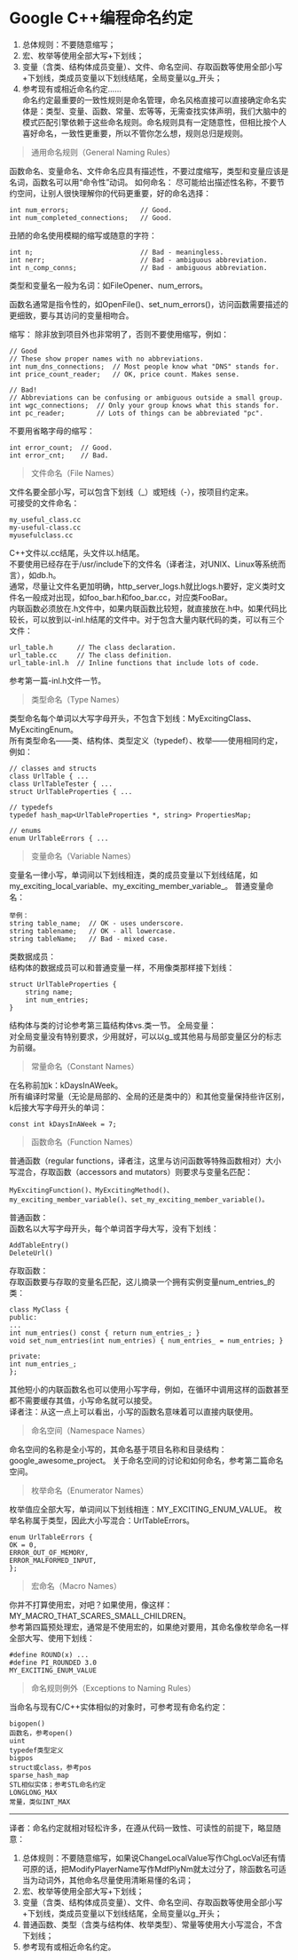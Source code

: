 # Google C++编程命名约定 

1. 总体规则：不要随意缩写；
2. 宏、枚举等使用全部大写+下划线；
3. 变量（含类、结构体成员变量）、文件、命名空间、存取函数等使用全部小写+下划线，类成员变量以下划线结尾，全局变量以g_开头；
4. 参考现有或相近命名约定……   
命名约定最重要的一致性规则是命名管理，命名风格直接可以直接确定命名实体是：类型、变量、函数、常量、宏等等，无需查找实体声明，我们大脑中的模式匹配引擎依赖于这些命名规则。命名规则具有一定随意性，但相比按个人喜好命名，一致性更重要，所以不管你怎么想，规则总归是规则。  

> 通用命名规则（General Naming Rules）  

函数命名、变量命名、文件命名应具有描述性，不要过度缩写，类型和变量应该是名词，函数名可以用“命令性”动词。
如何命名：
尽可能给出描述性名称，不要节约空间，让别人很快理解你的代码更重要，好的命名选择：  

    int num_errors;                  // Good.    
    int num_completed_connections;   // Good.
 
丑陋的命名使用模糊的缩写或随意的字符：  

    int n;                           // Bad - meaningless.  
    int nerr;                        // Bad - ambiguous abbreviation.  
    int n_comp_conns;                // Bad - ambiguous abbreviation.
 
类型和变量名一般为名词：如FileOpener、num_errors。  

函数名通常是指令性的，如OpenFile()、set_num_errors()，访问函数需要描述的更细致，要与其访问的变量相吻合。  

缩写：
除非放到项目外也非常明了，否则不要使用缩写，例如：  

    // Good
    // These show proper names with no abbreviations.
    int num_dns_connections;  // Most people know what "DNS" stands for.
    int price_count_reader;   // OK, price count. Makes sense.
 
    // Bad!
    // Abbreviations can be confusing or ambiguous outside a small group.
    int wgc_connections;  // Only your group knows what this stands for.
    int pc_reader;        // Lots of things can be abbreviated "pc".
 
不要用省略字母的缩写：  

    int error_count;  // Good.
    int error_cnt;    // Bad.
 
> 文件命名（File Names）  

文件名要全部小写，可以包含下划线（_）或短线（-），按项目约定来。   
可接受的文件命名：

    my_useful_class.cc  
    my-useful-class.cc  
    myusefulclass.cc  

C++文件以.cc结尾，头文件以.h结尾。  
不要使用已经存在于/usr/include下的文件名（译者注，对UNIX、Linux等系统而言），如db.h。  
通常，尽量让文件名更加明确，http_server_logs.h就比logs.h要好，定义类时文件名一般成对出现，如foo_bar.h和foo_bar.cc，对应类FooBar。  
内联函数必须放在.h文件中，如果内联函数比较短，就直接放在.h中。如果代码比较长，可以放到以-inl.h结尾的文件中。对于包含大量内联代码的类，可以有三个文件：  

    url_table.h      // The class declaration.
    url_table.cc     // The class definition.
    url_table-inl.h  // Inline functions that include lots of code.
 
参考第一篇-inl.h文件一节。

> 类型命名（Type Names）  

类型命名每个单词以大写字母开头，不包含下划线：MyExcitingClass、MyExcitingEnum。  
所有类型命名——类、结构体、类型定义（typedef）、枚举——使用相同约定，例如：
 
    // classes and structs
    class UrlTable { ... 
    class UrlTableTester { ... 
    struct UrlTableProperties { ...

    // typedefs
    typedef hash_map<UrlTableProperties *, string> PropertiesMap;

    // enums
    enum UrlTableErrors { ...
 
> 变量命名（Variable Names）  

变量名一律小写，单词间以下划线相连，类的成员变量以下划线结尾，如my_exciting_local_variable、my_exciting_member_variable_。
普通变量命名：  

    举例：
    string table_name;  // OK - uses underscore.
    string tablename;   // OK - all lowercase.
    string tableName;   // Bad - mixed case.
 
 
类数据成员：  
结构体的数据成员可以和普通变量一样，不用像类那样接下划线：   

    struct UrlTableProperties {
        string name;
        int num_entries;
    }
 
结构体与类的讨论参考第三篇结构体vs.类一节。
全局变量：  
对全局变量没有特别要求，少用就好，可以以g_或其他易与局部变量区分的标志为前缀。  

> 常量命名（Constant Names）  

在名称前加k：kDaysInAWeek。  
所有编译时常量（无论是局部的、全局的还是类中的）和其他变量保持些许区别，k后接大写字母开头的单词：  

    const int kDaysInAWeek = 7;
 
> 函数命名（Function Names）  

普通函数（regular functions，译者注，这里与访问函数等特殊函数相对）大小写混合，存取函数（accessors and mutators）则要求与变量名匹配：

    MyExcitingFunction()、MyExcitingMethod()、my_exciting_member_variable()、set_my_exciting_member_variable()。

普通函数：  
函数名以大写字母开头，每个单词首字母大写，没有下划线：  

    AddTableEntry()
    DeleteUrl()
 
存取函数：   
存取函数要与存取的变量名匹配，这儿摘录一个拥有实例变量num_entries_的类： 

    class MyClass {
    public:
    ...
    int num_entries() const { return num_entries_; }
    void set_num_entries(int num_entries) { num_entries_ = num_entries; }

    private:
    int num_entries_;
    };
 
其他短小的内联函数名也可以使用小写字母，例如，在循环中调用这样的函数甚至都不需要缓存其值，小写命名就可以接受。  
译者注：从这一点上可以看出，小写的函数名意味着可以直接内联使用。  

> 命名空间（Namespace Names）  

命名空间的名称是全小写的，其命名基于项目名称和目录结构：google_awesome_project。
关于命名空间的讨论和如何命名，参考第二篇命名空间。  

> 枚举命名（Enumerator Names）  

枚举值应全部大写，单词间以下划线相连：MY_EXCITING_ENUM_VALUE。
枚举名称属于类型，因此大小写混合：UrlTableErrors。  

    enum UrlTableErrors {
    OK = 0,
    ERROR_OUT_OF_MEMORY,
    ERROR_MALFORMED_INPUT,
    };
 
> 宏命名（Macro Names）  

你并不打算使用宏，对吧？如果使用，像这样：  MY_MACRO_THAT_SCARES_SMALL_CHILDREN。  
参考第四篇预处理宏，通常是不使用宏的，如果绝对要用，其命名像枚举命名一样全部大写、使用下划线：
 
    #define ROUND(x) ...
    #define PI_ROUNDED 3.0
    MY_EXCITING_ENUM_VALUE
 
> 命名规则例外（Exceptions to Naming Rules）  

当命名与现有C/C++实体相似的对象时，可参考现有命名约定：   

    bigopen() 
    函数名，参考open() 
    uint 
    typedef类型定义 
    bigpos 
    struct或class，参考pos 
    sparse_hash_map 
    STL相似实体；参考STL命名约定 
    LONGLONG_MAX 
    常量，类似INT_MAX
______________________________________
译者：命名约定就相对轻松许多，在遵从代码一致性、可读性的前提下，略显随意：  
1. 总体规则：不要随意缩写，如果说ChangeLocalValue写作ChgLocVal还有情可原的话，把ModifyPlayerName写作MdfPlyNm就太过分了，除函数名可适当为动词外，其他命名尽量使用清晰易懂的名词；
2. 宏、枚举等使用全部大写+下划线；
3. 变量（含类、结构体成员变量）、文件、命名空间、存取函数等使用全部小写+下划线，类成员变量以下划线结尾，全局变量以g_开头；
4. 普通函数、类型（含类与结构体、枚举类型）、常量等使用大小写混合，不含下划线；
5. 参考现有或相近命名约定。